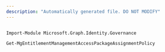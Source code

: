 ```yaml
---
description: "Automatically generated file. DO NOT MODIFY"
---
```


```powershellv1

Import-Module Microsoft.Graph.Identity.Governance

Get-MgEntitlementManagementAccessPackageAssignmentPolicy

```
